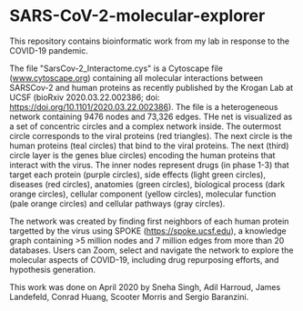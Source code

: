 # SARS-CoV-2-molecular-explorer
This repository contains bioinformatic work from my lab in response to the COVID-19 pandemic. 

The file "SarsCov-2_Interactome.cys" is a Cytoscape file (www.cytoscape.org) containing all molecular interactions between SARSCov-2 and human proteins as recently published by the Krogan Lab at UCSF (bioRxiv 2020.03.22.002386; doi: https://doi.org/10.1101/2020.03.22.002386). The file is a heterogeneous network containing 9476 nodes and 73,326 edges. THe net is visualized as a set of concentric circles and a complex network inside. The outermost circle corresponds to the viral proteins (red triangles). The next circle is the human proteins (teal circles) that bind to the viral proteins. The next (third) circle layer is the genes blue circles) encoding the human proteins that interact with the virus. The inner nodes represent drugs (in phase 1-3) that target each protein (purple circles), side effects (light green circles), diseases (red circles), anatomies (green circles), biological process (dark orange circles), cellular component (yellow circles), molecular function (pale orange circles) and cellular pathways (gray circles). 

The network was created by finding first neighbors of each human protein targetted by the virus using SPOKE (https://spoke.ucsf.edu), a knowledge graph containing >5 million nodes and 7 million edges from more than 20 databases. 
Users can Zoom, select and navigate the network to explore the molecular aspects of COVID-19, including drug repurposing efforts, and hypothesis generation. 

This work was done on April 2020 by Sneha Singh, Adil Harroud, James Landefeld, Conrad Huang, Scooter Morris and Sergio Baranzini. 
